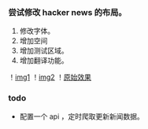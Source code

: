 
###  尝试修改 hacker news  的布局。

1. 修改字体。
2. 增加空间
3. 增加测试区域。
4. 增加翻译功能。


！[img1](效果图/a1.png)
！[img2](效果图/a2.png)
！[原始效果](效果图/a3.png)


### todo
- 配置一个 api ，定时爬取更新新闻数据。

